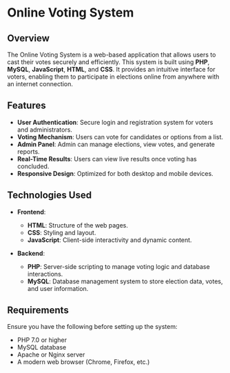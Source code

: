 # Online Voting System

## Overview

The Online Voting System is a web-based application that allows users to cast their votes securely and efficiently. This system is built using **PHP**, **MySQL**, **JavaScript**, **HTML**, and **CSS**. It provides an intuitive interface for voters, enabling them to participate in elections online from anywhere with an internet connection.

## Features

- **User Authentication**: Secure login and registration system for voters and administrators.
- **Voting Mechanism**: Users can vote for candidates or options from a list.
- **Admin Panel**: Admin can manage elections, view votes, and generate reports.
- **Real-Time Results**: Users can view live results once voting has concluded.
- **Responsive Design**: Optimized for both desktop and mobile devices.

## Technologies Used

- **Frontend**:
  - **HTML**: Structure of the web pages.
  - **CSS**: Styling and layout.
  - **JavaScript**: Client-side interactivity and dynamic content.

- **Backend**:
  - **PHP**: Server-side scripting to manage voting logic and database interactions.
  - **MySQL**: Database management system to store election data, votes, and user information.

## Requirements

Ensure you have the following before setting up the system:

- PHP 7.0 or higher
- MySQL database
- Apache or Nginx server
- A modern web browser (Chrome, Firefox, etc.)